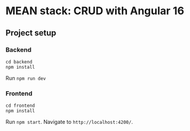 # MEAN stack: CRUD with Angular 16

## Project setup

### Backend

```
cd backend
npm install
```

Run `npm run dev`

### Frontend

```
cd frontend
npm install
```

Run `npm start`. Navigate to `http://localhost:4200/`.
